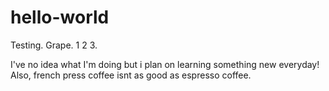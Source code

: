 # hello-world
Testing. Grape. 1 2 3.

I've no idea what I'm doing but i plan on learning something new everyday!
Also, french press coffee isnt as good as espresso coffee.
